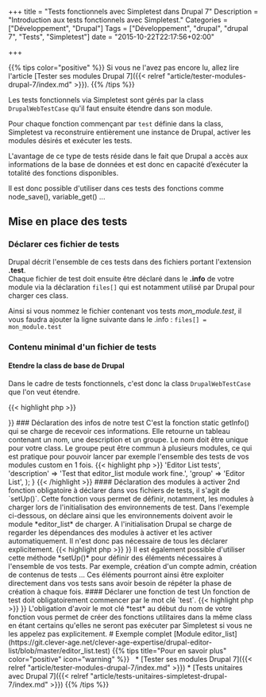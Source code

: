 +++
title = "Tests fonctionnels avec Simpletest dans Drupal 7"
Description = "Introduction aux tests fonctionnels avec Simpletest."
Categories = ["Développement", "Drupal"]
Tags = ["Développement", "drupal", "drupal 7", "Tests", "Simpletest"]
date = "2015-10-22T22:17:56+02:00"

+++

{{% tips color="positive" %}}
Si vous ne l'avez pas encore lu, allez lire l'article [Tester ses modules Drupal 7]({{< relref "article/tester-modules-drupal-7/index.md" >}}).
{{% /tips %}}

Les tests fonctionnels via Simpletest sont gérés par la class `DrupalWebTestCase` qu'il faut ensuite étendre dans son module.

Pour chaque fonction commençant par `test` définie dans la class, Simpletest va reconstruire entièrement une instance de Drupal, activer les modules désirés et exécuter les tests.

L'avantage de ce type de tests réside dans le fait que Drupal a accès aux informations de la base de données et est donc en capacité d’exécuter la totalité des fonctions disponibles.

Il est donc possible d'utiliser dans ces tests des fonctions comme node_save(), variable_get() ...

## Mise en place des tests

### Déclarer ces fichier de tests

Drupal décrit l'ensemble de ces tests dans des fichiers portant l'extension **.test**.  
Chaque fichier de test doit ensuite être déclaré dans le **.info** de votre module via la déclaration `files[]` qui est notamment utilisé par Drupal pour charger ces class.

Ainsi si vous nommez le fichier contenant vos tests *mon_module.test*, il vous faudra ajouter la ligne suivante dans le .info : `files[] = mon_module.test`

### Contenu minimal d'un fichier de tests

#### Etendre la class de base de Drupal

Dans le cadre de tests fonctionnels, c'est donc la class `DrupalWebTestCase` que l'on veut étendre.

{{< highlight php  >}}
<?php

class EditorListTests extends DrupalWebTestCase {}
{{< /highlight >}}

### Déclaration des infos de notre test

C'est la fonction static getInfo() qui se charge de recevoir ces informations.
Elle retourne un tableau contenant un nom, une description et un groupe.

Le nom doit être unique pour votre class.
Le groupe peut être commun à plusieurs modules, ce qui est pratique pour pouvoir lancer par exemple l'ensemble des tests de vos modules custom en 1 fois.

{{< highlight php  >}}
<?php

public static function getInfo() {
  // Note: getInfo() strings should not be translated.
  return array(
    'name' => 'Editor List tests',
    'description' => 'Test that editor_list module work fine.',
    'group' => 'Editor List',
  );

}
{{< /highlight >}}

#### Déclaration des modules à activer

2nd fonction obligatoire à déclarer dans vos fichiers de tests, il s'agit de `setUp()`.
Cette fonction vous permet de définir, notamment, les modules à charger lors de l'initialisation des environnements de test.

Dans l'exemple ci-dessous, on déclare ainsi que les environnements doivent avoir le module *editor_list* de charger.
A l'initialisation Drupal se charge de regarder les dépendances des modules à activer et les activer automatiquement.
Il n'est donc pas nécessaire de tous les déclarer explicitement.

{{< highlight php  >}}
<?php

/**
 * {@inheritdoc}
 */
public function setUp() {
  parent::setUp('editor_list');
}
{{< /highlight >}}

Il est également possible d'utiliser cette méthode *setUp()* pour définir des éléments nécessaires à l'ensemble de vos tests.
Par exemple, création d'un compte admin, création de contenus de tests ...
Ces éléments pourront ainsi être exploiter directement dans vos tests sans avoir besoin de répéter la phase de création à chaque fois.

#### Déclarer une fonction de test

Un fonction de test doit obligatoirement commencer par le mot clé `test`.

{{< highlight php  >}}
<?php

/**
 * Test Administration page access and edition.
 */
public function testAdministrationPage() {
  // Your tests
}
{{< /highlight >}}

L'obligation d'avoir le mot clé *test* au début du nom de votre fonction vous permet de créer des fonctions utilitaires dans la même class en étant certains qu'elles ne seront pas exécuter par Simpletest si vous ne les appelez pas explicitement.

# Exemple complet

[Module editor_list](https://git.clever-age.net/clever-age-expertise/drupal-editor-list/blob/master/editor_list.test)

{{% tips title="Pour en savoir plus" color="positive" icon="warning" %}}
&nbsp;

* [Tester ses modules Drupal 7]({{< relref "article/tester-modules-drupal-7/index.md" >}})
* [Tests unitaires avec Drupal 7]({{< relref "article/tests-unitaires-simpletest-drupal-7/index.md" >}})
{{% /tips %}}
